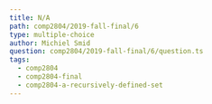 ```yaml
---
title: N/A
path: comp2804/2019-fall-final/6
type: multiple-choice
author: Michiel Smid
question: comp2804/2019-fall-final/6/question.ts
tags:
  - comp2804
  - comp2804-final
  - comp2804-a-recursively-defined-set
---
```

